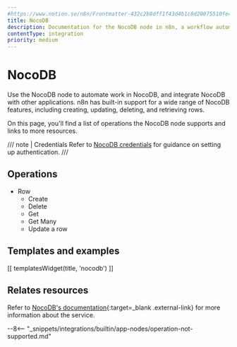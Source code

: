 ```yaml
---
#https://www.notion.so/n8n/Frontmatter-432c2b8dff1f43d4b1c8d20075510fe4
title: NocoDB
description: Documentation for the NocoDB node in n8n, a workflow automation platform. Includes details of operations and configuration, and links to examples and credentials information.
contentType: integration
priority: medium
---
```


# NocoDB

Use the NocoDB node to automate work in NocoDB, and integrate NocoDB with other applications. n8n has built-in support for a wide range of NocoDB features, including creating, updating, deleting, and retrieving rows. 

On this page, you'll find a list of operations the NocoDB node supports and links to more resources.

/// note | Credentials
Refer to [NocoDB credentials](/integrations/builtin/credentials/nocodb/) for guidance on setting up authentication. 
///

## Operations

* Row
    * Create
    * Delete
    * Get
    * Get Many
    * Update a row

## Templates and examples

<!-- see https://www.notion.so/n8n/Pull-in-templates-for-the-integrations-pages-37c716837b804d30a33b47475f6e3780 -->
[[ templatesWidget(title, 'nocodb') ]]

## Relates resources

Refer to [NocoDB's documentation](https://docs.nocodb.com/){:target=_blank .external-link} for more information about the service.

--8<-- "_snippets/integrations/builtin/app-nodes/operation-not-supported.md"
